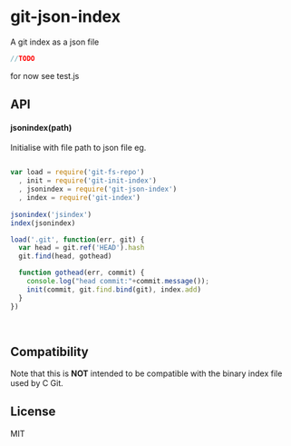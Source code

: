 # git-json-index

A git index as a json file


```javascript
//TODO
```
for now see test.js

## API

#### jsonindex(path)

Initialise with file path to json file
eg.

```javascript

var load = require('git-fs-repo')
  , init = require('git-init-index')
  , jsonindex = require('git-json-index')
  , index = require('git-index')
  
jsonindex('jsindex')  
index(jsonindex)

load('.git', function(err, git) {
  var head = git.ref('HEAD').hash
  git.find(head, gothead)

  function gothead(err, commit) {
    console.log("head commit:"+commit.message());
    init(commit, git.find.bind(git), index.add)
  }
})    
    
    
```

## Compatibility

Note that this is **NOT** intended to be compatible with the binary index file used 
by C Git.

## License

MIT
